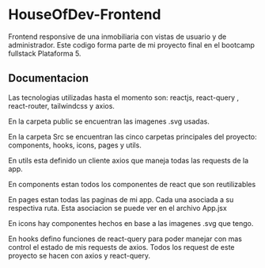 # HouseOfDev-Frontend

Frontend responsive de una inmobiliaria con vistas de usuario y de administrador.
Este codigo forma parte de mi proyecto final en el 
bootcamp fullstack Plataforma 5.

## Documentacion

Las tecnologias utilizadas hasta el momento son:
reactjs, react-query , react-router, tailwindcss y axios.

En la carpeta public se encuentran las imagenes .svg usadas.

En la carpeta Src se encuentran las cinco carpetas principales
del proyecto: components, hooks, icons, pages y utils.

En utils esta definido un cliente axios que maneja todas las 
requests de la app.

En components estan todos los componentes de react que son reutilizables

En pages estan todas las paginas de mi app. Cada una asociada a su respectiva
ruta. Esta asociacion se puede ver en el archivo App.jsx

En icons hay componentes hechos en base a las imagenes .svg que tengo.

En hooks defino funciones de react-query para poder manejar con mas control
el estado de mis requests de axios. Todos los request de este proyecto se hacen
con axios y react-query.

